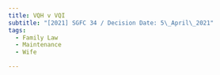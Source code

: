 ```yaml
---
title: VQH v VQI
subtitle: "[2021] SGFC 34 / Decision Date: 5\_April\_2021"
tags:
  - Family Law
  - Maintenance
  - Wife

---
```


